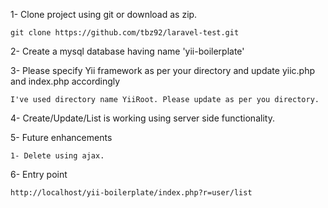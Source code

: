 
1- Clone project using git or download as zip. 
````
git clone https://github.com/tbz92/laravel-test.git
````
2- Create a mysql database having name 'yii-boilerplate'

3- Please specify Yii framework as per your directory and update yiic.php and index.php accordingly
````
I've used directory name YiiRoot. Please update as per you directory.
````

4- Create/Update/List is working using server side functionality.

5- Future enhancements
````
1- Delete using ajax.
````

6- Entry point
````
http://localhost/yii-boilerplate/index.php?r=user/list
````